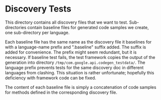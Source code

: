 Discovery Tests
===============

This directory contains all discovery files that we want to test.
Sub-directories contain baseline files for generated code samples we create, one sub-directory per language.

Each baseline file has the same name as the discovery file it baselines for with a language-name prefix and ".baseline" suffix added.
The suffix is added for convenience.
The prefix might seem redundant, but it is necessary. If baseline test fails, the test framework copies the output of the generation into
directory `/tmp/com.google.api.codegen_testdata/`. The language prefix prevents tests for the same discovery doc in different languages from clashing.
This situation is rather unfortunate; hopefully this deficiency with framework code can be fixed.

The content of each baseline file is simply a concatenation of code samples for methods defined in the corresponding discovery file.
